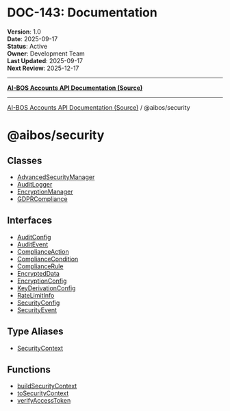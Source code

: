 # DOC-143: Documentation

**Version**: 1.0  
**Date**: 2025-09-17  
**Status**: Active  
**Owner**: Development Team  
**Last Updated**: 2025-09-17  
**Next Review**: 2025-12-17  

---

[**AI-BOS Accounts API Documentation (Source)**](../../README.md)

***

[AI-BOS Accounts API Documentation (Source)](../../README.md) / @aibos/security

# @aibos/security

## Classes

- [AdvancedSecurityManager](classes/AdvancedSecurityManager.md)
- [AuditLogger](classes/AuditLogger.md)
- [EncryptionManager](classes/EncryptionManager.md)
- [GDPRCompliance](classes/GDPRCompliance.md)

## Interfaces

- [AuditConfig](interfaces/AuditConfig.md)
- [AuditEvent](interfaces/AuditEvent.md)
- [ComplianceAction](interfaces/ComplianceAction.md)
- [ComplianceCondition](interfaces/ComplianceCondition.md)
- [ComplianceRule](interfaces/ComplianceRule.md)
- [EncryptedData](interfaces/EncryptedData.md)
- [EncryptionConfig](interfaces/EncryptionConfig.md)
- [KeyDerivationConfig](interfaces/KeyDerivationConfig.md)
- [RateLimitInfo](interfaces/RateLimitInfo.md)
- [SecurityConfig](interfaces/SecurityConfig.md)
- [SecurityEvent](interfaces/SecurityEvent.md)

## Type Aliases

- [SecurityContext](type-aliases/SecurityContext.md)

## Functions

- [buildSecurityContext](functions/buildSecurityContext.md)
- [toSecurityContext](functions/toSecurityContext.md)
- [verifyAccessToken](functions/verifyAccessToken.md)
